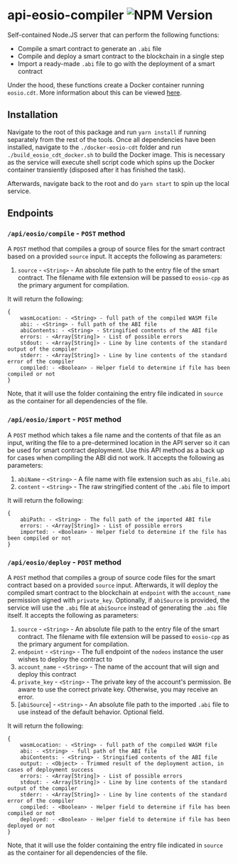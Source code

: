 # api-eosio-compiler <img alt="NPM Version" src="https://img.shields.io/npm/v/EOSIO/api-eosio-compiler.svg">
Self-contained Node.JS server that can perform the following functions:
* Compile a smart contract to generate an `.abi` file
* Compile and deploy a smart contract to the blockchain in a single step
* Import a ready-made `.abi` file to go with the deployment of a smart contract

Under the hood, these functions create a Docker container running `eosio.cdt`. More information about this can be viewed [here](./docker-eosio-cdt). 

## Installation

Navigate to the root of this package and run `yarn install` if running separately from the rest of the tools. Once all dependencies have been installed, navigate to the `./docker-eosio-cdt` folder and run `./build_eosio_cdt_docker.sh` to build the Docker image. This is necessary as the service will execute shell script code which spins up the Docker container transiently (disposed after it has finished the task). 

Afterwards, navigate back to the root and do `yarn start` to spin up the local service.

## Endpoints

### `/api/eosio/compile` - `POST` method
A `POST` method that compiles a group of source files for the smart contract based on a provided `source` input. It accepts the following as parameters:
1. `source` - `<String>` - An absolute file path to the entry file of the smart contract. The filename with file extension will be passed to `eosio-cpp` as the primary argument for compilation.

It will return the following:
```
{
    wasmLocation: - <String> - full path of the compiled WASM file
    abi: - <String> - full path of the ABI file
    abiContents: - <String> - Stringified contents of the ABI file
    errors: - <Array[String]> - List of possible errors
    stdout: - <Array[String]> - Line by line contents of the standard output of the compiler
    stderr: - <Array[String]> - Line by line contents of the standard error of the compiler
    compiled: - <Boolean> - Helper field to determine if file has been compiled or not
}
```

Note, that it will use the folder containing the entry file indicated in `source` as the container for all dependencies of the file. 

### `/api/eosio/import` - `POST` method
A `POST` method which takes a file name and the contents of that file as an input, writing the file to a pre-determined location in the API server so it can be used for smart contract deployment. Use this API method as a back up for cases when compiling the ABI did not work. It accepts the following as parameters:
1. `abiName` - `<String>` - A file name with file extension such as `abi_file.abi` 
2. `content` - `<String>` - The raw stringified content of the `.abi` file to import

It will return the following:
```
{
    abiPath: - <String> - The full path of the imported ABI file
    errors: - <Array[String]> - List of possible errors
    imported: - <Boolean> - Helper field to determine if the file has been compiled or not
}
```

### `/api/eosio/deploy` - `POST` method
A `POST` method that compiles a group of source code files for the smart contract based on a provided `source` input. Afterwards, it will deploy the compiled smart contract to the blockchain at `endpoint` with the `account_name` permission signed with `private_key`. Optionally, if `abiSource` is provided, the service will use the `.abi` file at `abiSource` instead of generating the `.abi` file itself. It accepts the following as parameters:
1. `source` - `<String>` - An absolute file path to the entry file of the smart contract. The filename with file extension will be passed to `eosio-cpp` as the primary argument for compilation.
2. `endpoint` - `<String>` - The full endpoint of the `nodeos` instance the user wishes to deploy the contract to
3. `account_name` - `<String>` - The name of the account that will sign and deploy this contract
4. `private_key` - `<String>` - The private key of the account's permission. Be aware to use the correct private key. Otherwise, you may receive an error.
5. [`abiSource`] - `<String>` - An absolute file path to the imported `.abi` file to use instead of the default behavior. Optional field. 

It will return the following:
```
{
    wasmLocation: - <String> - full path of the compiled WASM file
    abi: - <String> - full path of the ABI file
    abiContents: - <String> - Stringified contents of the ABI file
    output: - <Object> - Trimmed result of the deployment action, in cases of deployment success
    errors: - <Array[String]> - List of possible errors
    stdout: - <Array[String]> - Line by line contents of the standard output of the compiler
    stderr: - <Array[String]> - Line by line contents of the standard error of the compiler
    compiled: - <Boolean> - Helper field to determine if file has been compiled or not
    deployed: - <Boolean> - Helper field to determine if file has been deployed or not
}
```

Note, that it will use the folder containing the entry file indicated in `source` as the container for all dependencies of the file. 
